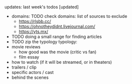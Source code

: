 updates:
last week's todos \[updated\]
- domains: TODO check domains: list of sources to exclude
   - https://rlsbb.cc/
   - https://ohnotheydidnt.livejournal.com/
   - https://yts.mx/
- TODO doing a small range for finding articles
- TODO zip the typology
typology:
- movie reviews
   - how good was the movie (critic vs fan)
   - film essay
- how to watch (if it will be streamed, or in theaters)
- trailers / clip
- specific actors / cast
- behind the scenes

